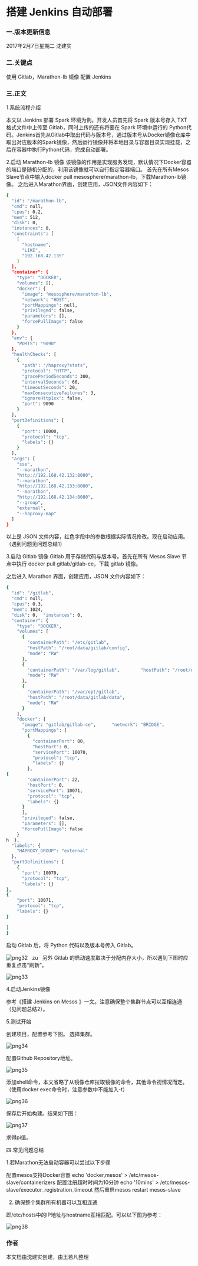 # 搭建 Jenkins 自动部署
### 一.版本更新信息
2017年2月7日星期二
沈建实

### 二.关键点
  使用 Gitlab，Marathon-lb 镜像
  配置 Jenkins

### 三.正文
1.系统流程介绍

   本文以 Jenkins 部署 Spark 环境为例。开发人员首先将 Spark 版本号存入 TXT 格式文件中上传至 Gitlab，同时上传的还有将要在 Spark 环境中运行的 Python代码。Jenkins首先从Gitlab中取出代码与版本号，通过版本号从Docker镜像仓库中取出对应版本的Spark镜像，然后运行镜像并将本地目录与容器目录实现挂载，之后在容器中执行Python代码，完成自动部署。

2.启动 Marathon-lb 镜像
   该镜像的作用是实现服务发现，默认情况下Docker容器的端口是随机分配的，利用该镜像就可以自行指定容器端口。
   首先在所有Mesos Slave节点中输入docker pull mesosphere/marathon-lb，下载Marathon-lb镜像。
   之后进入Marathon界面，创建应用，JSON文件内容如下：
```bash
{
  "id": "/marathon-lb",
  "cmd": null,
  "cpus": 0.2,
  "mem": 512,
  "disk": 0,
  "instances": 0,
  "constraints": [
    [
      "hostname",
      "LIKE",
      "192.168.42.135"
    ]
  ],
  "container": {
    "type": "DOCKER",
    "volumes": [],
    "docker": {
      "image": "mesosphere/marathon-lb",
      "network": "HOST",
      "portMappings": null,
      "privileged": false,
      "parameters": [],
      "forcePullImage": false
    }
  },
  "env": {
    "PORTS": "9090"
  },
  "healthChecks": [
    {
      "path": "/haproxy?stats",
      "protocol": "HTTP",
      "gracePeriodSeconds": 300,
      "intervalSeconds": 60,
      "timeoutSeconds": 20,
      "maxConsecutiveFailures": 3,
      "ignoreHttp1xx": false,
      "port": 9090
    }
  ],
  "portDefinitions": [
    {
      "port": 10000,
      "protocol": "tcp",
      "labels": {}
    }
  ],
  "args": [
    "sse",
    "--marathon",
    "http://192.168.42.132:8080",
    "--marathon",
    "http://192.168.42.133:8080",
    "--marathon",
    "http://192.168.42.134:8080",
    "--group",
    "external",
    "--haproxy-map"
  ]
}
```
   以上是 JSON 文件内容，红色字段中的参数根据实际情况修改。现在启动应用。（遇到问题见问题总结1）

3.启动 Gitlab 镜像
   Gitlab 用于存储代码与版本号。首先在所有 Mesos Slave 节点中执行 docker pull gitlab/gitlab-ce，下载 gitlab 镜像。

   之后进入 Marathon 界面，创建应用，JSON 文件内容如下：
```bash
{
  "id": "/gitlab",
  "cmd": null,
  "cpus": 0.3,
  "mem": 1024,
  "disk": 0,  "instances": 0,
  "container": {
    "type": "DOCKER",
    "volumes": [
      {
        "containerPath": "/etc/gitlab",
        "hostPath": "/root/data/gitlab/config",
        "mode": "RW"
      },
      {
        "containerPath": "/var/log/gitlab",        "hostPath": "/root/data/gitlab/logs",
        "mode": "RW"
      },
      {
        "containerPath": "/var/opt/gitlab",
        "hostPath": "/root/data/gitlab/data",
        "mode": "RW"
      }
    ],
    "docker": {
      "image": "gitlab/gitlab-ce",      "network": "BRIDGE",
      "portMappings": [
        {
          "containerPort": 80,
          "hostPort": 0,
          "servicePort": 10070,
          "protocol": "tcp",
          "labels": {}
        },
{
        "containerPort": 22,
        "hostPort": 0,
        "servicePort": 10071,
        "protocol": "tcp",
        "labels": {}
      }
      ],
      "privileged": false,
      "parameters": [],
      "forcePullImage": false
    }
h  },
  "labels": {
    "HAPROXY_GROUP": "external"
  },
  "portDefinitions": [
    {
      "port": 10070,
      "protocol": "tcp",
      "labels": {}
},
{
    "port": 10071,
    "protocol": "tcp",
    "labels": {}
}

]
}
```
   启动 Gitlab 后，将 Python 代码以及版本号传入 Gitlab。

![png32](.images/png32.png)  
zu
   另外 Gitlab 的启动速度取决于分配内存大小，所以遇到下图时应重复点击“刷新”。  

![png33](.images/png33.png)

4.启动Jenkins镜像

   参考《搭建 Jenkins on Mesos 》一文。注意确保整个集群节点可以互相连通（见问题总结2）。

5.测试开始

   创建项目，配置参考下图。
   选择集群。


![png34](.images/png34.png)


   配置Github Repository地址。

![png35](.images/png35.png)

   添加shell命令，本文省略了从镜像仓库拉取镜像的命令，其他命令视情况而定。（使用docker exec命令时，注意参数中不能加入-t）

![png36](.images/png36.png)

   保存后开始构建。结果如下图：

![png37](.images/png37.png)

   求得pi值。

四.常见问题总结

1.若Marathon无法启动容器可以尝试以下步骤

配置mesos支持Docker容器
echo 'docker,mesos' > /etc/mesos-slave/containerizers
配置注册超时时间为10分钟
echo '10mins' > /etc/mesos-slave/executor_registration_timeout
然后重启mesos
restart mesos-slave

2. 确保整个集群所有机器可以互相连通

即/etc/hosts中的IP地址与hostname互相匹配。可以以下图为参考：

![png38](.images/png38.png)

### 作者  
本文档由沈建实创建，由王若凡整理
